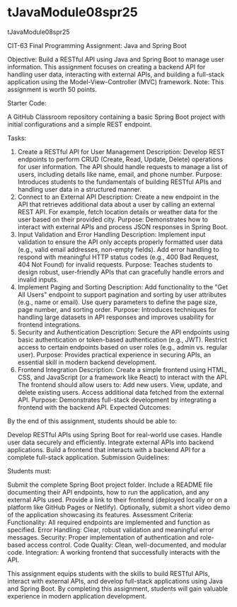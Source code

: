 # tJavaModule08spr25
tJavaModule08spr25

CIT-63 Final Programming Assignment: Java and Spring Boot

Objective: Build a RESTful API using Java and Spring Boot to manage user information. This assignment focuses on creating a backend API for handling user data, interacting with external APIs, and building a full-stack application using the Model-View-Controller (MVC) framework. Note: This assignment is worth 50 points.

Starter Code:

A GitHub Classroom repository containing a basic Spring Boot project with initial configurations and a simple REST endpoint.

Tasks:
1. Create a RESTful API for User Management
Description: Develop REST endpoints to perform CRUD (Create, Read, Update, Delete) operations for user information. The API should handle requests to manage a list of users, including details like name, email, and phone number.
Purpose: Introduces students to the fundamentals of building RESTful APIs and handling user data in a structured manner.
2. Connect to an External API
Description: Create a new endpoint in the API that retrieves additional data about a user by calling an external REST API. For example, fetch location details or weather data for the user based on their provided city.
Purpose: Demonstrates how to interact with external APIs and process JSON responses in Spring Boot.
3. Input Validation and Error Handling
Description: Implement input validation to ensure the API only accepts properly formatted user data (e.g., valid email addresses, non-empty fields). Add error handling to respond with meaningful HTTP status codes (e.g., 400 Bad Request, 404 Not Found) for invalid requests.
Purpose: Teaches students to design robust, user-friendly APIs that can gracefully handle errors and invalid inputs.
4. Implement Paging and Sorting
Description: Add functionality to the "Get All Users" endpoint to support pagination and sorting by user attributes (e.g., name or email). Use query parameters to define the page size, page number, and sorting order.
Purpose: Introduces techniques for handling large datasets in API responses and improves usability for frontend integrations.
5. Security and Authentication
Description: Secure the API endpoints using basic authentication or token-based authentication (e.g., JWT). Restrict access to certain endpoints based on user roles (e.g., admin vs. regular user).
Purpose: Provides practical experience in securing APIs, an essential skill in modern backend development.
6. Frontend Integration
Description: Create a simple frontend using HTML, CSS, and JavaScript (or a framework like React) to interact with the API. The frontend should allow users to:
Add new users.
View, update, and delete existing users.
Access additional data fetched from the external API.
Purpose: Demonstrates full-stack development by integrating a frontend with the backend API.
Expected Outcomes:

By the end of this assignment, students should be able to:

Develop RESTful APIs using Spring Boot for real-world use cases.
Handle user data securely and efficiently.
Integrate external APIs into backend applications.
Build a frontend that interacts with a backend API for a complete full-stack application.
Submission Guidelines:

Students must:

Submit the complete Spring Boot project folder.
Include a README file documenting their API endpoints, how to run the application, and any external APIs used.
Provide a link to their frontend (deployed locally or on a platform like GitHub Pages or Netlify).
Optionally, submit a short video demo of the application showcasing its features.
Assessment Criteria:
Functionality: All required endpoints are implemented and function as specified.
Error Handling: Clear, robust validation and meaningful error messages.
Security: Proper implementation of authentication and role-based access control.
Code Quality: Clean, well-documented, and modular code.
Integration: A working frontend that successfully interacts with the API.

This assignment equips students with the skills to build RESTful APIs, interact with external APIs, and develop full-stack applications using Java and Spring Boot. By completing this assignment, students will gain valuable experience in modern application development.

